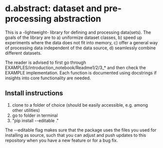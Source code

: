 d.abstract: dataset and pre-processing abstraction
==================================================

This is a -lightweight- library for defining and processing data(sets). The goals of the library are to a) uniformize dataset classes, b) speed up experiments where the data does not fit into memory, c) offer a general way of processing data independent of the data source, d) seamlessly combine different datasets.
 
The reader is advised to first go through EXAMPLES/introduction_notebook/Readme1/2/3_* and then check the EXAMPLE implementation.
Each function is documented using docstrings if insights into core functionality are needed.

## Install instructions
1) clone to a folder of choice (should be easily accessible, e.g. among other utilities)
2) go to folder in terminal
3) "pip install --editable ."

The --editable flag makes sure that the package uses the files you used for installing as source, such that you can adjust and push updates to this repository when you have a new feature or for a bug fix.

